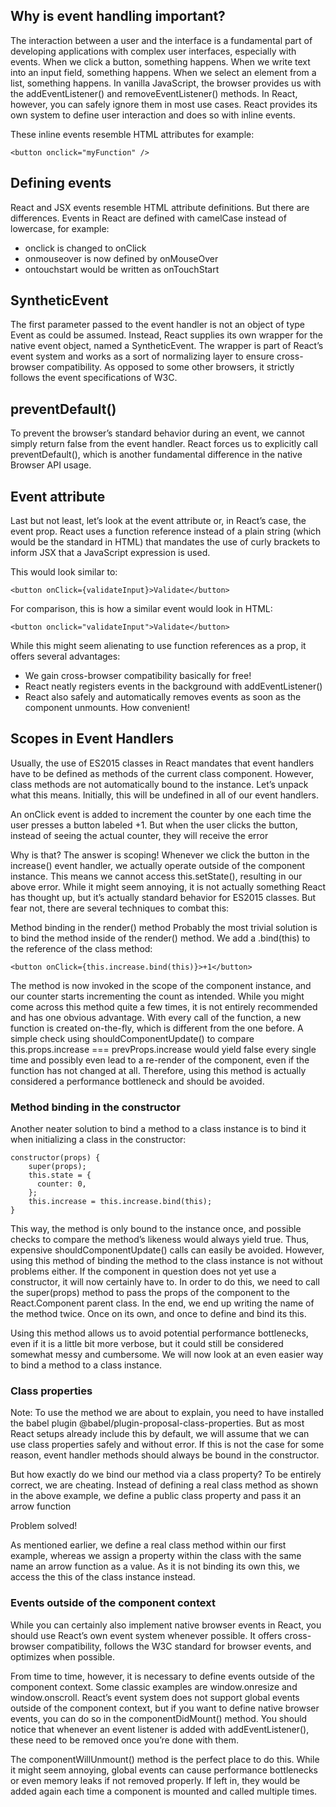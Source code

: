 ## Why is event handling important?
The interaction between a user and the interface is a fundamental part of developing applications with complex user interfaces, especially with events.
When we click a button, something happens. When we write text into an input field, something happens. 
When we select an element from a list, something happens. 
In vanilla JavaScript, the browser provides us with the addEventListener() and removeEventListener() methods. 
In React, however, you can safely ignore them in most use cases. React provides its own system to define user interaction and does so with inline events.

These inline events resemble HTML attributes for example:
```
<button onclick="myFunction" />
```

## Defining events
React and JSX events resemble HTML attribute definitions. But there are differences. Events in React are defined with camelCase instead of lowercase, for example:

* onclick is changed to onClick
* onmouseover is now defined by onMouseOver
* ontouchstart would be written as onTouchStart

## SyntheticEvent
The first parameter passed to the event handler is not an object of type Event as could be assumed. 
Instead, React supplies its own wrapper for the native event object, named a SyntheticEvent. 
The wrapper is part of React’s event system and works as a sort of normalizing layer to ensure cross-browser compatibility. 
As opposed to some other browsers, it strictly follows the event specifications of W3C.

## preventDefault()
To prevent the browser’s standard behavior during an event, we cannot simply return false from the event handler. 
React forces us to explicitly call preventDefault(), which is another fundamental difference in the native Browser API usage. 

## Event attribute
Last but not least, let’s look at the event attribute or, in React’s case, the event prop. React uses a function reference instead of a plain string (which would be the standard in HTML) that mandates the use of curly brackets to inform JSX that a JavaScript expression is used.

This would look similar to:
```
<button onClick={validateInput}>Validate</button>
```
For comparison, this is how a similar event would look in HTML:
```
<button onclick="validateInput">Validate</button>
```
While this might seem alienating to use function references as a prop, it offers several advantages:
* We gain cross-browser compatibility basically for free!
* React neatly registers events in the background with addEventListener()
* React also safely and automatically removes events as soon as the component unmounts. How convenient!

## Scopes in Event Handlers
Usually, the use of ES2015 classes in React mandates that event handlers have to be defined as methods of the current class component. 
However, class methods are not automatically bound to the instance. Let’s unpack what this means. Initially, this will be undefined in all of our event handlers.

An onClick event is added to increment the counter by one each time the user presses a button labeled +1. 
But when the user clicks the button, instead of seeing the actual counter, they will receive the error

Why is that? The answer is scoping! Whenever we click the button in the increase() event handler, we actually operate outside of the component instance. 
This means we cannot access this.setState(), resulting in our above error. 
While it might seem annoying, it is not actually something React has thought up, but it’s actually standard behavior for ES2015 classes. 
But fear not, there are several techniques to combat this:

Method binding in the render() method
Probably the most trivial solution is to bind the method inside of the render() method. We add a .bind(this) to the reference of the class method:
```
<button onClick={this.increase.bind(this)}>+1</button>
```
The method is now invoked in the scope of the component instance, and our counter starts incrementing the count as intended. 
While you might come across this method quite a few times, it is not entirely recommended and has one obvious advantage. 
With every call of the function, a new function is created on-the-fly, which is different from the one before. 
A simple check using shouldComponentUpdate() to compare this.props.increase === prevProps.increase would yield false every single time 
and possibly even lead to a re-render of the component, even if the function has not changed at all. 
Therefore, using this method is actually considered a performance bottleneck and should be avoided.

### Method binding in the constructor
Another neater solution to bind a method to a class instance is to bind it when initializing a class in the constructor:

```
constructor(props) {
    super(props);
    this.state = {
      counter: 0,
    };
    this.increase = this.increase.bind(this);
}
```
This way, the method is only bound to the instance once, and possible checks to compare the method’s likeness would always yield true. 
Thus, expensive shouldComponentUpdate() calls can easily be avoided. However, using this method of binding the method to the class instance is not without problems either. 
If the component in question does not yet use a constructor, it will now certainly have to. 
In order to do this, we need to call the super(props) method to pass the props of the component to the React.Component parent class. 
In the end, we end up writing the name of the method twice. Once on its own, and once to define and bind its this.

Using this method allows us to avoid potential performance bottlenecks, even if it is a little bit more verbose, 
but it could still be considered somewhat messy and cumbersome. We will now look at an even easier way to bind a method to a class instance.

### Class properties
Note: To use the method we are about to explain, you need to have installed the babel plugin @babel/plugin-proposal-class-properties. 
But as most React setups already include this by default, we will assume that we can use class properties safely and without error. 
If this is not the case for some reason, event handler methods should always be bound in the constructor.

But how exactly do we bind our method via a class property? To be entirely correct, we are cheating. 
Instead of defining a real class method as shown in the above example, we define a public class property and pass it an arrow function

Problem solved!

As mentioned earlier, we define a real class method within our first example, 
whereas we assign a property within the class with the same name an arrow function as a value. 
As it is not binding its own this, we access the this of the class instance instead.

### Events outside of the component context
While you can certainly also implement native browser events in React, you should use React’s own event system whenever possible. 
It offers cross-browser compatibility, follows the W3C standard for browser events, and optimizes when possible.

From time to time, however, it is necessary to define events outside of the component context. 
Some classic examples are window.onresize and window.onscroll. React’s event system does not support global events outside of the component context, 
but if you want to define native browser events, you can do so in the componentDidMount() method. 
You should notice that whenever an event listener is added with addEventListener(), these need to be removed once you’re done with them.

The componentWillUnmount() method is the perfect place to do this. While it might seem annoying, 
global events can cause performance bottlenecks or even memory leaks if not removed properly. 
If left in, they would be added again each time a component is mounted and called multiple times.

